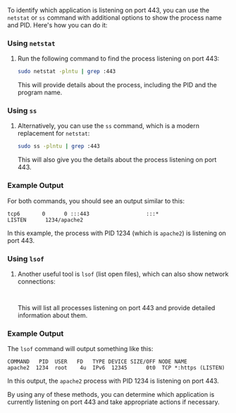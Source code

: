 To identify which application is listening on port 443, you can use the `netstat` or `ss` command with additional options to show the process name and PID. Here's how you can do it:

### Using `netstat`

1. Run the following command to find the process listening on port 443:

    ```bash
    sudo netstat -plntu | grep :443
    ```

   This will provide details about the process, including the PID and the program name.

### Using `ss`

1. Alternatively, you can use the `ss` command, which is a modern replacement for `netstat`:

    ```bash
    sudo ss -plntu | grep :443
    ```

   This will also give you the details about the process listening on port 443.

### Example Output

For both commands, you should see an output similar to this:

```plaintext
tcp6       0      0 :::443                  :::*                    LISTEN      1234/apache2
```

In this example, the process with PID 1234 (which is `apache2`) is listening on port 443.

### Using `lsof`

1. Another useful tool is `lsof` (list open files), which can also show network connections:

    ```bash
        
    ```

   This will list all processes listening on port 443 and provide detailed information about them.

### Example Output

The `lsof` command will output something like this:

```plaintext
COMMAND   PID  USER   FD   TYPE DEVICE SIZE/OFF NODE NAME
apache2  1234  root    4u  IPv6  12345      0t0  TCP *:https (LISTEN)
```

In this output, the `apache2` process with PID 1234 is listening on port 443.

By using any of these methods, you can determine which application is currently listening on port 443 and take appropriate actions if necessary.